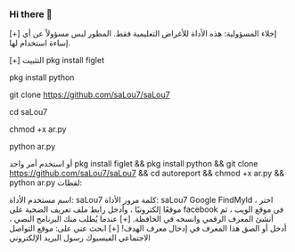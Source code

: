 ### Hi there 👋
[+] إخلاء المسؤولية:
هذه الأداة للأغراض التعليمية فقط. المطور ليس مسؤولاً عن أي إساءة استخدام لها.

[+] التثبيت
pkg install figlet

pkg install python

git clone https://github.com/saLou7/saLou7

cd saLou7

chmod +x ar.py

python ar.py

أو استخدم أمر واحد
pkg install figlet && pkg install python && git clone https://github.com/saLou7/saLou7 && cd autoreport && chmod +x ar.py && python ar.py
لقطات:


اسم مستخدم الأداة: saLou7
كلمة مرور الأداة: saLou7
Google FindMyId ، اختر موقعًا إلكترونيًا ، وأدخل رابط ملف تعريف الضحية على facebook في موقع الويب ، ثم أنشئ المعرف الرقمي وانسخه في الحافظة.
[+] عندما يُطلب منك البرنامج النصي ، أدخل أو الصق هذا المعرف في إدخال معرف الهدف!
[+] ابحث عني على:
موقع التواصل الاجتماعي الفيسبوك
رسول
البريد الإلكتروني

